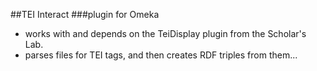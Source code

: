 ##TEI Interact
###plugin for Omeka
* works with and depends on the TeiDisplay plugin from the Scholar's Lab.
* parses files for TEI tags, and then creates RDF triples from them...
